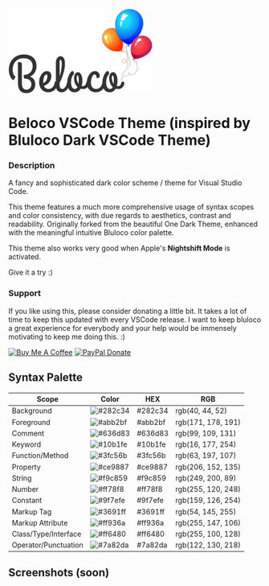 ![banner](./beloco.png)

# Beloco VSCode Theme (inspired by Bluloco Dark VSCode Theme)

### Description

A fancy and sophisticated dark color scheme / theme for
Visual Studio Code.

This theme features a much more comprehensive usage of syntax scopes and color
consistency, with due regards to aesthetics, contrast and readability.
Originally forked from the beautiful One Dark Theme, enhanced with the
meaningful intuitive Bluloco color palette.

This theme also works very good when Apple's **Nightshift Mode** is activated.

Give it a try :)

### Support

If you like using this, please consider donating a little bit. It takes a lot of time to keep this updated with every VSCode release.
I want to keep bluloco a great experience for everybody and your help would be immensely motivating to keep me doing this. :)

<a href="https://www.buymeacoffee.com/umipaloomi" target="_blank"><img src="https://cdn.buymeacoffee.com/buttons/v2/default-violet.png" alt="Buy Me A Coffee" style="height: 60px !important;width: 217px !important;" ></a> <a href="https://www.paypal.com/donate/?hosted_button_id=YSDKWM2D66GZJ" target="_blank"><img src="https://pics.paypal.com/00/s/OGRmNzQwNTMtZGNiYS00MTIzLWE1ZWUtNWI2ZDdhMGUwMWVm/file.PNG" alt="PayPal Donate" style="height: 60px !important;" ></a>

## Syntax Palette

| Scope                | Color                                            | HEX     | RGB                |
| -------------------- | ------------------------------------------------ | ------- | ------------------ |
| Background           | ![#282c34](https://fakeimg.pl/35/282c34/?text=+) | #282c34 | rgb(40, 44, 52)    |
| Foreground           | ![#abb2bf](https://fakeimg.pl/35/abb2bf/?text=+) | #abb2bf | rgb(171, 178, 191) |
| Comment              | ![#636d83](https://fakeimg.pl/35/636d83/?text=+) | #636d83 | rgb(99, 109, 131)  |
| Keyword              | ![#10b1fe](https://fakeimg.pl/35/10b1fe/?text=+) | #10b1fe | rgb(16, 177, 254)  |
| Function/Method      | ![#3fc56b](https://fakeimg.pl/35/3fc56b/?text=+) | #3fc56b | rgb(63, 197, 107)  |
| Property             | ![#ce9887](https://fakeimg.pl/35/ce9887/?text=+) | #ce9887 | rgb(206, 152, 135) |
| String               | ![#f9c859](https://fakeimg.pl/35/f9c859/?text=+) | #f9c859 | rgb(249, 200, 89)  |
| Number               | ![#ff78f8](https://fakeimg.pl/35/ff78f8/?text=+) | #ff78f8 | rgb(255, 120, 248) |
| Constant             | ![#9f7efe](https://fakeimg.pl/35/9f7efe/?text=+) | #9f7efe | rgb(159, 126, 254) |
| Markup Tag           | ![#3691ff](https://fakeimg.pl/35/3691ff/?text=+) | #3691ff | rgb(54, 145, 255)  |
| Markup Attribute     | ![#ff936a](https://fakeimg.pl/35/ff936a/?text=+) | #ff936a | rgb(255, 147, 106) |
| Class/Type/Interface | ![#ff6480](https://fakeimg.pl/35/ff6480/?text=+) | #ff6480 | rgb(255, 100, 128) |
| Operator/Punctuation | ![#7a82da](https://fakeimg.pl/35/7a82da/?text=+) | #7a82da | rgb(122, 130, 218) |

## Screenshots (soon)

